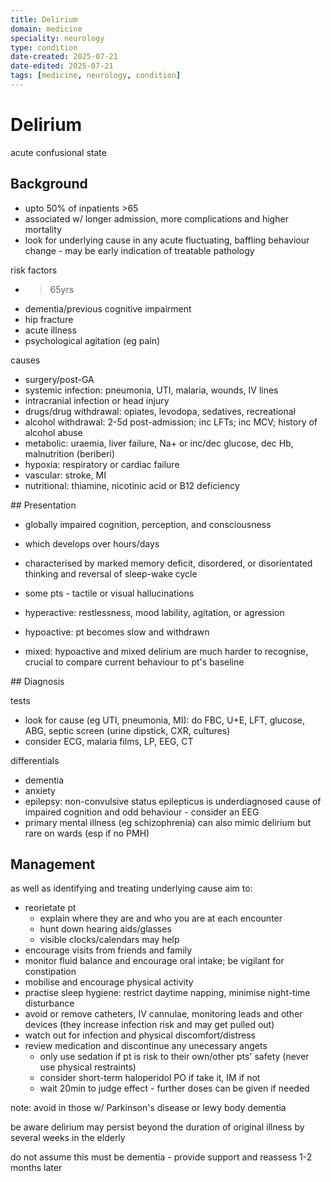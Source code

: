 ```yaml
---
title: Delirium
domain: medicine
speciality: neurology
type: condition
date-created: 2025-07-21
date-edited: 2025-07-21
tags: [medicine, neurology, condition]
---
```


# Delirium
acute confusional state

## Background
- upto 50% of inpatients >65
- associated w/ longer admission, more complications and higher mortality
- look for underlying cause in any acute fluctuating, baffling behaviour change - may be early indication of treatable pathology

risk factors
- >65yrs
- dementia/previous cognitive impairment
- hip fracture
- acute illness
- psychological agitation (eg pain)

causes
- surgery/post-GA
- systemic infection: pneumonia, UTI, malaria, wounds, IV lines
- intracranial infection or head injury
- drugs/drug withdrawal: opiates, levodopa, sedatives, recreational
- alcohol withdrawal: 2-5d post-admission; inc LFTs; inc MCV; history of alcohol abuse
- metabolic: uraemia, liver failure, Na+ or inc/dec glucose, dec Hb, malnutrition (beriberi)
- hypoxia: respiratory or cardiac failure
- vascular: stroke, MI
- nutritional: thiamine, nicotinic acid or B12 deficiency

## Presentation
- globally impaired cognition, perception, and consciousness 
- which develops over hours/days
- characterised by marked memory deficit, disordered, or disorientated thinking and reversal of sleep-wake cycle
- some pts - tactile or visual hallucinations
  
- hyperactive: restlessness, mood lability, agitation, or agression
- hypoactive: pt becomes slow and withdrawn
- mixed: hypoactive and mixed delirium are much harder to recognise, crucial to compare current behaviour to pt's baseline

## Diagnosis

tests
- look for cause (eg UTI, pneumonia, MI): do FBC, U+E, LFT, glucose, ABG, septic screen (urine dipstick, CXR, cultures)
- consider ECG, malaria films, LP, EEG, CT

differentials
- dementia
- anxiety
- epilepsy: non-convulsive status epilepticus is underdiagnosed cause of impaired cognition and odd behaviour - consider an EEG
- primary mental illness (eg schizophrenia) can also mimic delirium but rare on wards (esp if no PMH)

## Management
as well as identifying and treating underlying cause aim to:
- reorietate pt
  - explain where they are and who you are at each encounter
  - hunt down hearing aids/glasses
  - visible clocks/calendars may help
- encourage visits from friends and family
- monitor fluid balance and encourage oral intake; be vigilant for constipation
- mobilise and encourage physical activity
- practise sleep hygiene: restrict daytime napping, minimise night-time disturbance
- avoid or remove catheters, IV cannulae, monitoring leads and other devices (they increase infection risk and may get pulled out)
- watch out for infection and physical discomfort/distress
- review medication and discontinue any unecessary angets
  - only use sedation if pt is risk to their own/other pts' safety (never use physical restraints)
  - consider short-term haloperidol PO if take it, IM if not
  - wait 20min to judge effect - further doses can be given if needed

note: avoid in those w/ Parkinson's disease or lewy body dementia

be aware delirium may persist beyond the duration of original illness by several weeks in the elderly

do not assume this must be dementia - provide support and reassess 1-2 months later